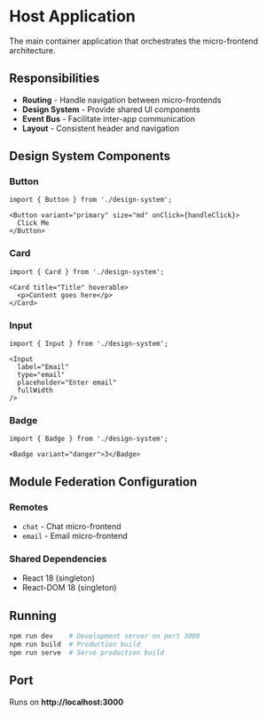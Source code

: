 # Host Application

The main container application that orchestrates the micro-frontend architecture.

## Responsibilities

- **Routing** - Handle navigation between micro-frontends
- **Design System** - Provide shared UI components
- **Event Bus** - Facilitate inter-app communication
- **Layout** - Consistent header and navigation

## Design System Components

### Button
```tsx
import { Button } from './design-system';

<Button variant="primary" size="md" onClick={handleClick}>
  Click Me
</Button>
```

### Card
```tsx
import { Card } from './design-system';

<Card title="Title" hoverable>
  <p>Content goes here</p>
</Card>
```

### Input
```tsx
import { Input } from './design-system';

<Input 
  label="Email"
  type="email"
  placeholder="Enter email"
  fullWidth
/>
```

### Badge
```tsx
import { Badge } from './design-system';

<Badge variant="danger">3</Badge>
```

## Module Federation Configuration

### Remotes
- `chat` - Chat micro-frontend
- `email` - Email micro-frontend

### Shared Dependencies
- React 18 (singleton)
- React-DOM 18 (singleton)

## Running

```bash
npm run dev    # Development server on port 3000
npm run build  # Production build
npm run serve  # Serve production build
```

## Port

Runs on **http://localhost:3000**
